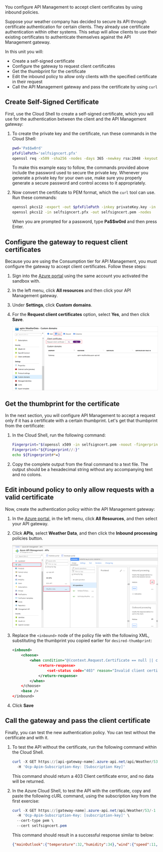 You configure API Management to accept client certificates by using inbound policies.

Suppose your weather company has decided to secure its API through certificate authentication for certain clients. They already use certificate authentication within other systems. This setup will allow clients to use their existing certificates to authenticate themselves against the API Management gateway.

In this unit you will:

- Create a self-signed certificate
- Configure the gateway to request client certificates
- Get the thumbprint for the certificate
- Edit the inbound policy to allow only clients with the specified certificate in their request
- Call the API Management gateway and pass the certificate by using `curl`

## Create Self-Signed Certificate

First, use the Cloud Shell to create a self-signed certificate, which you will use for the authentication between the client and the API Management gateway:

1. To create the private key and the certificate, run these commands in the Cloud Shell:

    ```bash
    pwd='Pa$$w0rd'
    pfxFilePath='selfsigncert.pfx'
    openssl req -x509 -sha256 -nodes -days 365 -newkey rsa:2048 -keyout privateKey.key -out selfsigncert.crt -subj /CN=localhost
    ```

    To make this example easy to follow, the commands provided above include the password used to secure the private key. Whenever you generate a private key for your own use, make sure you properly generate a secure password and control access to it appropriately.

1. Now convert the certificate to PEM format, which the `curl` tool can use. Run these commands:

    ```bash
    openssl pkcs12 -export -out $pfxFilePath -inkey privateKey.key -in selfsigncert.crt -password pass:$pwd
    openssl pkcs12 -in selfsigncert.pfx -out selfsigncert.pem -nodes
    ```

    When you are prompted for a password, type **Pa$$w0rd** and then press Enter.

## Configure the gateway to request client certificates

Because you are using the Consumption tier for API Management, you must configure the gateway to accept client certificates. Follow these steps:

1. Sign into the [Azure portal](https://portal.azure.com/learn.docs.microsoft.com?azure-portal=true) using the same account you activated the sandbox with.
1. In the left menu, click **All resources** and then click your API Management gateway.
1. Under **Settings**, click **Custom domains**.
1. For the **Request client certificates** option, select **Yes**, and then click **Save**.

    ![Configure the gateway to request certificates](../media/5-config-request-certificates.png)

## Get the thumbprint for the certificate

In the next section, you will configure API Management to accept a request only if it has a certificate with a certain thumbprint. Let's get that thumbprint from the certificate:

1. In the Cloud Shell, run the following command:

    ```bash
    Fingerprint="$(openssl x509 -in selfsigncert.pem -noout -fingerprint)"
    Fingerprint="${Fingerprint//:}"
    echo ${Fingerprint#*=}
    ```

1. Copy the complete output from the final command to a text file. The output should be a hexadecimal string without any accompanying text and no colons.

## Edit inbound policy to only allow requests with a valid certificate

Now, create the authentication policy within the API Management gateway:

1. In the [Azure portal](https://portal.azure.com/learn.docs.microsoft.com?azure-portal=true), in the left menu, click **All Resources**, and then select your API gateway.
1. Click **APIs**, select **Weather Data**, and then click the **Inbound processing** policies button.

    ![Inbound processing policy button](../media/5-inbound-policy.png)

1. Replace the `<inbound>` node of the policy file with the following XML, substituting the thumbprint you copied earlier for `desired-thumbprint`:

    ```XML
    <inbound>
        <choose>
            <when condition="@(context.Request.Certificate == null || context.Request.Certificate.Thumbprint != "desired-thumbprint")" >
                <return-response>
                    <set-status code="403" reason="Invalid client certificate" />
                </return-response>
            </when>
        </choose>
        <base />
    </inbound>
    ```

1. Click **Save**

## Call the gateway and pass the client certificate

Finally, you can test the new authentication policy. You can test without the certificate and with it. 

1. To test the API without the certificate, run the following command within the Cloud Shell. 

    ```PowerShell
    curl -X GET https://[api-gateway-name].azure-api.net/api/Weather/53/-1 \
      -H 'Ocp-Apim-Subscription-Key: [Subscription Key]'
    ```

    This command should return a 403 Client certificate error, and no data will be returned.

1. In the Azure Cloud Shell, to test the API with the certificate, copy and paste the following cURL command, using the subscription key from the first exercise:

    ```PowerShell
    curl -X GET https://[gateway-name].azure-api.net/api/Weather/53/-1 \
      -H 'Ocp-Apim-Subscription-Key: [subscription-key]' \
      --cert-type pem \
      --cert selfsigncert.pem
    ```

    This command should result in a successful response similar to below:

    ```json
    {"mainOutlook":{"temperature":32,"humidity":34},"wind":{"speed":11,"direction":239.0},"date":"2019-05-16T00:00:00+00:00","latitude":53.0,"longitude":-1.0}
    ```